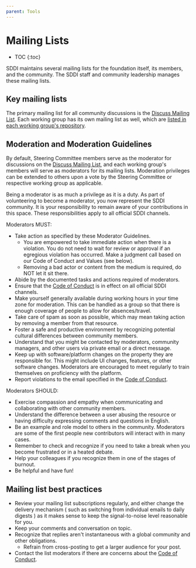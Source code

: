 ```yaml
---
parent: Tools
---
```


# Mailing Lists

* TOC
{:toc}

SDDI maintains several mailing lists for the foundation itself, its members, and the community. The SDDI staff and community leadership manages these mailing lists.

## Key mailing lists

The primary mailing list for all community discussions is the [Discuss Mailing List][]. Each working group has its own mailing list as well, which are [listed in each working group's repository](https://github.com/sddiproject#working-groups).

## Moderation and Moderation Guidelines

By default, Steering Committee members serve as the moderator for discussions on the [Discuss Mailing List][], and each working group's members will serve as moderators for its mailing lists. Moderation privileges can be extended to others upon a vote by the Steering Committee or respective working group as applicable.

Being a moderator is as much a privilege as it is a duty. As part of volunteering to become a moderator, you now represent the SDDI community. It is your responsibility to remain aware of your contributions in this space. These responsibilities apply to all official SDDI channels.

Moderators MUST:

- Take action as specified by these Moderator Guidelines.
  - You are empowered to take immediate action when there is a violation. You do not need to wait for review or approval if an egregious violation has occurred. Make a judgment call based on our Code of Conduct and Values (see below).
  - Removing a bad actor or content from the medium is required, do NOT let it sit there.
- Abide by the documented tasks and actions required of moderators.
- Ensure that the [Code of Conduct](code_of_conduct.md) is in effect on all official SDDI channels.
- Make yourself generally available during working hours in your time zone for moderation. This can be handled as a group so that there is enough coverage of people to allow for absences/travel.
- Take care of spam as soon as possible, which may mean taking action by removing a member from that resource.
- Foster a safe and productive environment by recognizing potential cultural differences between community members.
- Understand that you might be contacted by moderators, community managers, and other users via private email or a direct message.
- Keep up with software/platform changes on the property they are responsible for. This might include UI changes, features, or other software changes. Moderators are encouraged to meet regularly to train themselves on proficiency with the platform.
- Report violations to the email specified in the [Code of Conduct][].

Moderators SHOULD:

- Exercise compassion and empathy when communicating and collaborating with other community members.
- Understand the difference between a user abusing the resource or having difficulty expressing comments and questions in English.
- Be an example and role model to others in the community. Moderators are some of the first people new contributors will interact with in many cases.
- Remember to check and recognize if you need to take a break when you become frustrated or in a heated debate.
- Help your colleagues if you recognize them in one of the stages of burnout.
- Be helpful and have fun!

## Mailing list best practices

- Review your mailing list subscriptions regularly, and either change the delivery mechanism ( such as switching from individual emails to daily digests ) as it makes sense to keep the signal-to-noise level reasonable for you.
- Keep your comments and conversation on topic.
- Recognize that replies aren't instantaneous with a global community and other obligations.
  - Refrain from cross-posting to get a larger audience for your post.
- Contact the list moderators if there are concerns about the [Code of Conduct][].

[Code of Conduct]: /code_of_conduct
[submit a request]: https://servicedesk.sddiproject.org
[Community Calendar]: https://calendar.sddiproject.org/
[Slack]: https://slack.sddiproject.org
[Discuss Mailing List]: https://lists.sddiproject.org/g/discuss
